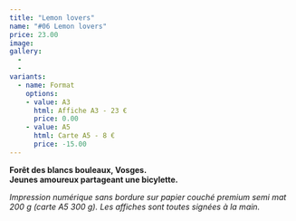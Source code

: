 ```yaml
---
title: "Lemon lovers"
name: "#06 Lemon lovers"
price: 23.00
image: 
gallery:
  - 
  - 
variants:
  - name: Format
    options:
    - value: A3
      html: Affiche A3 - 23 €
      price: 0.00
    - value: A5
      html: Carte A5 - 8 €
      price: -15.00
---
```

__Forêt des blancs bouleaux, Vosges.  
Jeunes amoureux partageant une bicylette.__

_Impression numérique sans bordure sur papier couché premium semi mat 200 g (carte A5 300 g). Les affiches sont toutes signées à la main._
